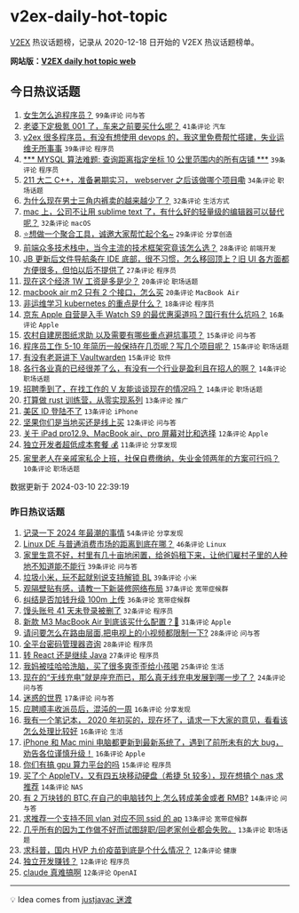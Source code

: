 # v2ex-daily-hot-topic

[V2EX](https://www.v2ex.com/) 热议话题榜，记录从 2020-12-18 日开始的 V2EX 热议话题榜单。

**网站版：[V2EX daily hot topic web](https://boojack.github.io/v2ex-daily-hot-topic-web/)**

## 今日热议话题

<!-- TODAY BEGIN -->

1. [女生怎么追程序员？](https://www.v2ex.com/t/1022288) `99条评论` `问与答`
1. [老婆下定极氪 001 了，车来之前要买什么呢？](https://www.v2ex.com/t/1022296) `41条评论` `汽车`
1. [v2ex 很多程序员，有没有想使用 devops 的，我这里免费帮忙搭建，失业运维无所事事](https://www.v2ex.com/t/1022274) `39条评论` `程序员`
1. [*** MYSQL 算法难题: 查询距离指定坐标 10 公里范围内的所有店铺 ***](https://www.v2ex.com/t/1022313) `39条评论` `程序员`
1. [211 大二 C++，准备暑期实习， webserver 之后该做哪个项目嘞](https://www.v2ex.com/t/1022283) `34条评论` `职场话题`
1. [为什么现在男士三角内裤卖的越来越少了？](https://www.v2ex.com/t/1022258) `32条评论` `生活方式`
1. [mac 上，公司不让用 sublime text 了，有什么好的轻量级的编辑器可以替代呢？](https://www.v2ex.com/t/1022293) `32条评论` `macOS`
1. [⭐️想做一个聚合工具，诚邀大家帮忙起个名~](https://www.v2ex.com/t/1022309) `29条评论` `分享创造`
1. [前端众多技术栈中，当今主流的技术框架究竟该怎么选？](https://www.v2ex.com/t/1022253) `28条评论` `前端开发`
1. [JB 更新后文件导航条在 IDE 底部，很不习惯，怎么移回顶上？旧 UI 各方面都方便很多，但怕以后不提供了](https://www.v2ex.com/t/1022334) `27条评论` `程序员`
1. [现在这个经济 1W 工资是多是少？](https://www.v2ex.com/t/1022342) `20条评论` `职场话题`
1. [macbook air m2 只有 2 个接口，怎么买](https://www.v2ex.com/t/1022320) `20条评论` `MacBook Air`
1. [非运维学习 kubernetes 的重点是什么？](https://www.v2ex.com/t/1022305) `18条评论` `程序员`
1. [京东 Apple 自营是入手 Watch S9 的最优惠渠道吗？国行有什么坑吗？](https://www.v2ex.com/t/1022375) `16条评论` `Apple`
1. [农村自建房图纸求助 以及需要有哪些重点避坑事项？](https://www.v2ex.com/t/1022306) `15条评论` `问与答`
1. [程序员工作 5-10 年简历一般保持在几页呢？写几个项目呢？](https://www.v2ex.com/t/1022280) `15条评论` `职场话题`
1. [有没有老哥讲下 Vaultwarden](https://www.v2ex.com/t/1022250) `15条评论` `软件`
1. [各行各业真的已经很差了么，有没有一个行业是盈利且在招人的啊？](https://www.v2ex.com/t/1022353) `14条评论` `职场话题`
1. [招聘季到了，在找工作的 V 友能谈谈现在的情况吗？](https://www.v2ex.com/t/1022300) `14条评论` `职场话题`
1. [打算做 rust 训练营，从零实现系列](https://www.v2ex.com/t/1022234) `13条评论` `推广`
1. [美区 ID 登陆不了](https://www.v2ex.com/t/1022217) `13条评论` `iPhone`
1. [坚果你们是当地买还是线上买](https://www.v2ex.com/t/1022273) `12条评论` `问与答`
1. [关于 iPad pro12.9、MacBook air、pro 屏幕对比和选择](https://www.v2ex.com/t/1022265) `12条评论` `Apple`
1. [独立开发者超低成本套餐 💰](https://www.v2ex.com/t/1022290) `11条评论` `分享发现`
1. [家里老人在亲戚家私企上班，社保自费缴纳，失业金领两年的方案可行吗？](https://www.v2ex.com/t/1022327) `10条评论` `职场话题`

数据更新于 2024-03-10 22:39:19

<!-- TODAY END -->

### 昨日热议话题

<!-- YESTERDAY BEGIN -->

1. [记录一下 2024 年最潮的事情](https://www.v2ex.com/t/1022020) `54条评论` `分享发现`
1. [Linux DE 与普通消费市场的距离到底在哪？](https://www.v2ex.com/t/1022136) `46条评论` `Linux`
1. [家里生意不好，村里有几十亩地闲置，给爸妈租下来，让他们雇村子里的人种地不知道能不能行](https://www.v2ex.com/t/1022116) `39条评论` `问与答`
1. [垃圾小米，玩不起就别说支持解锁 BL](https://www.v2ex.com/t/1022122) `39条评论` `小米`
1. [观隔壁贴有感，请教一下新装修网络布局](https://www.v2ex.com/t/1022050) `37条评论` `宽带症候群`
1. [纠结是否加钱升级 100m 上传](https://www.v2ex.com/t/1022067) `36条评论` `宽带症候群`
1. [馒头账号 41 天未登录被删了](https://www.v2ex.com/t/1022147) `32条评论` `程序员`
1. [新款 M3 MacBook Air 到底该买什么配置？🤔](https://www.v2ex.com/t/1022157) `31条评论` `Apple`
1. [请问要怎么在路由层面,把电视上的小视频都限制一下?](https://www.v2ex.com/t/1022115) `28条评论` `问与答`
1. [全平台密码管理器咨询](https://www.v2ex.com/t/1022177) `28条评论` `程序员`
1. [转 React 还是继续 Java](https://www.v2ex.com/t/1022097) `27条评论` `程序员`
1. [我妈被哇哈哈洗脑，买了很多爽歪歪给小孩喝](https://www.v2ex.com/t/1022189) `25条评论` `生活`
1. [现在的“无线充电”就是座充而已，那么真无线充电发展到哪一步了？](https://www.v2ex.com/t/1022099) `24条评论` `问与答`
1. [迷惑的世界](https://www.v2ex.com/t/1022062) `17条评论` `问与答`
1. [应聘顺丰收派员后，混沌的一周](https://www.v2ex.com/t/1022186) `16条评论` `分享发现`
1. [我有一个笔记本， 2020 年初买的，现在坏了，请求一下大家的意见，看看该怎么处理比较好](https://www.v2ex.com/t/1022109) `16条评论` `生活`
1. [iPhone 和 Mac mini 电脑都更新到最新系统了，遇到了前所未有的大 bug，劝告各位谨慎升级！](https://www.v2ex.com/t/1022106) `16条评论` `Apple`
1. [你们有搞 gpu 算力平台的吗](https://www.v2ex.com/t/1022098) `15条评论` `程序员`
1. [买了个 AppleTV，又有四五块移动硬盘（希捷 5t 较多），现在想搞个 nas 求推荐](https://www.v2ex.com/t/1022183) `14条评论` `NAS`
1. [有 2 万块钱的 BTC,在自己的电脑钱包上,怎么转成美金或者 RMB?](https://www.v2ex.com/t/1022146) `14条评论` `问与答`
1. [求推荐一个支持不同 vlan 对应不同 ssid 的 ap](https://www.v2ex.com/t/1022111) `13条评论` `宽带症候群`
1. [几乎所有的因为工作做不好而试图辞职/回老家创业都会失败。](https://www.v2ex.com/t/1022041) `13条评论` `职场话题`
1. [求科普，国内 HVP 九价疫苗到底是个什么情况？](https://www.v2ex.com/t/1022164) `12条评论` `健康`
1. [独立开发赚钱？](https://www.v2ex.com/t/1022135) `12条评论` `程序员`
1. [claude 真难搞啊](https://www.v2ex.com/t/1022084) `12条评论` `OpenAI`

<!-- YESTERDAY END -->

---

💡 Idea comes from [justjavac 迷渡](https://github.com/justjavac/)
